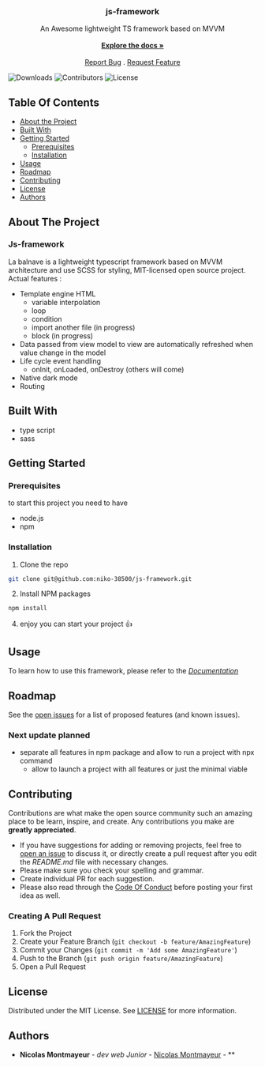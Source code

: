 <br/>
<p align="center">
  <h3 align="center">js-framework</h3>

  <p align="center">
    An Awesome lightweight TS framework based on MVVM
    <br/>
    <br/>
    <a href="https://github.com/niko-38500/js-framework/wiki"><strong>Explore the docs »</strong></a>
    <br/>
    <br/>
    <a href="https://github.com/niko-38500/js-framework/issues">Report Bug</a>
    .
    <a href="https://github.com/niko-38500/js-framework/issues">Request Feature</a>
  </p>
</p>

![Downloads](https://img.shields.io/github/downloads/niko-38500/js-framework/total) ![Contributors](https://img.shields.io/github/contributors/niko-38500/js-framework?color=dark-green) ![License](https://img.shields.io/github/license/niko-38500/js-framework)

## Table Of Contents

* [About the Project](#about-the-project)
* [Built With](#built-with)
* [Getting Started](#getting-started)
    * [Prerequisites](#prerequisites)
    * [Installation](#installation)
* [Usage](#usage)
* [Roadmap](#roadmap)
* [Contributing](#contributing)
* [License](#license)
* [Authors](#authors)

## About The Project

### Js-framework
La balnave is a lightweight typescript framework based on MVVM architecture and use SCSS for styling, MIT-licensed open source project.
Actual features :

- Template engine HTML
    - variable interpolation
    - loop
    - condition
    - import another file (in progress)
    - block (in progress)
- Data passed from view model to view are automatically refreshed when value change in the model
- Life cycle event handling
    - onInit, onLoaded, onDestroy (others will come)
- Native dark mode
- Routing

## Built With

- type script
- sass

## Getting Started


### Prerequisites

to start this project you need to have
* node.js
* npm

### Installation

1.  Clone the repo

```sh
git clone git@github.com:niko-38500/js-framework.git
```
2. Install NPM packages

```sh
npm install
```

4. enjoy you can start your project 👍

## Usage

To learn how to use this framework, please refer to the _[Documentation](https://github.com/niko-38500/js-framework/wiki)_

## Roadmap

See the [open issues](https://github.com/niko-38500/js-framework/issues) for a list of proposed features (and known issues).
### Next update planned
* separate all features in npm package and allow to run a project with npx command
    * allow to launch a project with all features or just the minimal viable

## Contributing

Contributions are what make the open source community such an amazing place to be learn, inspire, and create. Any contributions you make are **greatly appreciated**.
* If you have suggestions for adding or removing projects, feel free to [open an issue](https://github.com/niko-38500/ReadME-Generator/issues/new) to discuss it, or directly create a pull request after you edit the *README.md* file with necessary changes.
* Please make sure you check your spelling and grammar.
* Create individual PR for each suggestion.
* Please also read through the [Code Of Conduct](https://github.com/niko-38500/js-framework/wiki/Contributor) before posting your first idea as well.

### Creating A Pull Request

1. Fork the Project
2. Create your Feature Branch (`git checkout -b feature/AmazingFeature`)
3. Commit your Changes (`git commit -m 'Add some AmazingFeature'`)
4. Push to the Branch (`git push origin feature/AmazingFeature`)
5. Open a Pull Request

## License

Distributed under the MIT License. See [LICENSE](https://github.com/niko-38500/ReadME-Generator/blob/main/LICENSE.md) for more information.

## Authors

* **Nicolas Montmayeur** - *dev web Junior* - [Nicolas Montmayeur]() - **